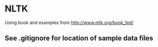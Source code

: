 # NLTK
Using book and examples from http://www.nltk.org/book_1ed/
## See .gitignore for location of sample data files
